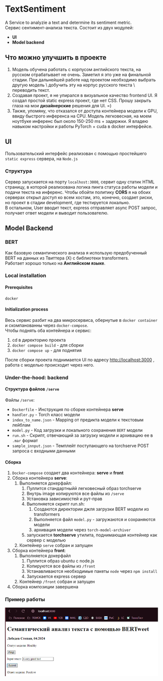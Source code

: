 # TextSentiment

A Service to analyzie a text and determine its sentiment metric.  
Сервис сентимент-анализа текста. Состоит из двух модулей:  

- **UI**
- **Model backend**

## Что можно улучшить в проекте

1. Модель обучена работать с корпусом английского текста, на русском отрабатывает не очень. Заметил я это уже на финальной стадии. При дальнейшей работе над проектом необходимо выбрать другую модель \ добучить эту на корпус русского текста \ переводить текст.  
2. Создавая проект, я не упирался в визуальное качество frontend UI. Я создал простой static express проект, где нет CSS. Прошу закрыть глаза на мои **дизайнерские** решения для UI. =)  
3. Также, упомяну, что отказался от доступа контейнера модели к GPU, ввиду быстрого инференса на CPU. Модель легковесная, на моем ноутбуке инференс был около 150-250 ms + задержки. Я владею навыком настройки и работы PyTorch + cuda в docker интерфейсе.

## UI

Пользовательский интерфейс реализован с помощью простейшего `static express` сервера, на `Node.js`

### Структура

Сервер запускается на порту `localhost:3000`, сервит одну статик HTML страницу, в которой реализована логика пинга статуса работы модели и подачи текста на инференс. Чтобы обойти политику **CORS** я на обоих серверах открыл доступ ко всем хостам, это, конечно, создает риски, но проект в стадии development, где тестируется локально.  
В остальном, User вводит текст, express отправляет async POST запрос, получает ответ модели и выводит пользователю.  

## Model Backend

### BERT

Как базовую семантического анализа я использую предобученный BERT на данных из Твиттера (X) с библиотеки transformers.  
Работает хорошо только на **Английском языке**.  

### Local installation

#### Prerequisites

`docker`  

#### Initialization process

Весь сервис разбит на два микросервиса, обернутые в `docker container` и скомпанованны через `docker-compose`.  
Чтобы поднять оба контейнера и сервис:

1. cd в директорию проекта
2. `docker compose build` - для сборки
3. `docker compose up` - для поднятия

После сборки проекта поднимается UI по адресу [http://localhost:3000](http://localhost:3000) , работа с моделью происходит через него.

### Under-the-hood: backend

#### Структура файлов `/serve`

Файлы `/serve`:  

- `Dockerfile`          - Инструкция по сборке контейнера **serve**
- `handler.py`          - Torch класс модели
- `index_to_name.json`  - Mapping от предикта модели к текстовым лейблам
- `model.py`            - Код загрузки и локального сохранения `BERT` модели
- `run.sh`              - Скрипт, отвечающий за загрузку модели и архивацию ее в `.mar` формат
- `sample_innput.json`  - Темплейт поступающего на torchserve POST запроса с входными данными

#### Сборка

1. `Docker-compose` создает два контейнера: **serve** и **front**
2. Сборка контейнера **serve**:
    1. Выполняется докерфайл:
        1. Пуллится стандартныйй легковесный образ torchserve
        2. Внутрь image копируются все файлы из `/serve`
        3. Установка зависимостей и рут-прав
        4. Выполняется скрипт run.sh:
            1. Создаются директории джля загрузки BERT модели из transformers
            2. Выполняется файл `model.py` - загружаются и сохраняются модели
            3. архивация модели через `torch-model-archiver`
        5. запускается **torchserve** утилита, поднимающая контейнер как сервер с моделью
    2. Контейнер `serve` собран и запущен
3. Сборка контейнера **front**:
    1. Выполняется докерфайл
        1. Пуллится образ ubuntu с node.js
        2. Копируются все файлы из `/front`
        3. Устанавливаются необходимые пакеты `node` через `npm install`
        4. Запускается express сервер
    2. Контейнер `/front` собран и запущен
4. Сборка композиции завершена

### Пример работы

![alt text](image.png)
